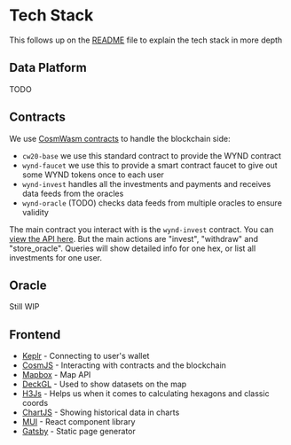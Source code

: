 # Tech Stack

This follows up on the [README](./README.md) file to explain the tech stack in more depth

## Data Platform

TODO

## Contracts

We use [CosmWasm contracts](https://github.com/wynd-answers/wynd-contracts/tree/main/contracts) to handle
the blockchain side:

* `cw20-base` we use this standard contract to provide the WYND contract
* `wynd-faucet` we use this to provide a smart contract faucet to give out some WYND tokens once to each user
* `wynd-invest` handles all the investments and payments and receives data feeds from the oracles
* `wynd-oracle` (TODO) checks data feeds from multiple oracles to ensure validity

The main contract you interact with is the `wynd-invest` contract. You can [view the API here](https://github.com/wynd-answers/wynd-contracts/blob/main/contracts/wynd-invest/src/msg.rs). But the main actions are "invest", "withdraw"
and "store_oracle". Queries will show detailed info for one hex, or list all investments for one user.

## Oracle

Still WIP

## Frontend

* [Keplr](https://wallet.keplr.app/#/dashboard) - Connecting to user's wallet
* [CosmJS](https://github.com/cosmos/cosmjs) - Interacting with contracts and the blockchain
* [Mapbox](https://www.mapbox.com/) - Map API
* [DeckGL](https://deck.gl/) - Used to show datasets on the map
* [H3Js](https://github.com/uber/h3-js) - Helps us when it comes to calculating hexagons and classic coords
* [ChartJS](https://www.chartjs.org/) - Showing historical data in charts
* [MUI](https://mui.com/) - React component library
* [Gatsby](https://www.gatsbyjs.com/) - Static page generator
